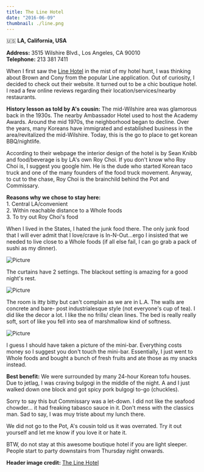 ```yaml
---
title: The Line Hotel
date: "2016-06-09"
thumbnail: ./line.png
---
```

🇺🇸 **LA, California, USA**

**Address:** 3515 Wilshire Blvd., Los Angeles, CA 90010  
**Telephone:** 213 381 7411

When I first saw the [Line Hotel](http://www.thelinehotel.com/) in the mist of my hotel hunt, I was thinking about Brown and Cony from the popular Line application. Out of curiosity, I decided to check out their website. It turned out to be a chic boutique hotel. I read a few online reviews regarding their location/services/nearby restaurants.

**History lesson as told by A's cousin:** The mid-Wilshire area was glamorous back in the 1930s. The nearby Ambassador Hotel used to host the Academy Awards. Around the mid 1970s, the neighborhood began to decline. Over the years, many Koreans have immigrated and established business in the area/revitalized the mid-Wilshire. Today, this is the go to place to get korean BBQ/nightlife.

According to their webpage the interior design of the hotel is by Sean Knibb and food/beverage is by LA's own Roy Choi. If you don't know who Roy Choi is, I suggest you google him. He is the dude who started Korean taco truck and one of the many founders of the food truck movement. Anyway, to cut to the chase, Roy Choi is the brainchild behind the Pot and Commissary.

**Reasons why we chose to stay here:**  
1\. Central LA/convenient  
2\. Within reachable distance to a Whole foods  
3\. To try out Roy Choi's food

When I lived in the States, I hated the junk food there. The only junk food that I will ever admit that I love/crave is In-N-Out...ergo I insisted that we needed to live close to a Whole foods (if all else fail, I can go grab a pack of sushi as my dinner).

![Picture](https://hola-yolo.weebly.com/uploads/4/8/2/0/48209285/4919373_orig.jpg)

The curtains have 2 settings. The blackout setting is amazing for a good night's rest.

![Picture](https://hola-yolo.weebly.com/uploads/4/8/2/0/48209285/6686044_orig.jpg)

The room is itty bitty but can't complain as we are in L.A. The walls are concrete and bare- post industrialesque style (not everyone's cup of tea). I did like the decor a lot. I like the no frills/ clean lines. The bed is really really soft, sort of like you fell into sea of marshmallow kind of softness.

![Picture](https://hola-yolo.weebly.com/uploads/4/8/2/0/48209285/3801943_orig.jpg)

I guess I should have taken a picture of the mini-bar. Everything costs money so I suggest you don't touch the mini-bar. Essentially, I just went to Whole foods and bought a bunch of fresh fruits and ate those as my snacks instead.

**Best benefit:** We were surrounded by many 24-hour Korean tofu houses. Due to jetlag, I was craving bulgogi in the middle of the night. A and I just walked down one block and got spicy pork bulgogi to-go (chuckles).

Sorry to say this but Commissary was a let-down. I did not like the seafood chowder... it had freaking tabasco sauce in it. Don't mess with the classics man. Sad to say, I was muy triste about my lunch there.

We did not go to the Pot, A's cousin told us it was overrated. Try it out yourself and let me know if you love it or hate it.

BTW, do not stay at this awesome boutique hotel if you are light sleeper. People start to party downstairs from Thursday night onwards.

**Header image credit:** [The Line Hotel](https://www.thelinehotel.com/los-angeles/)